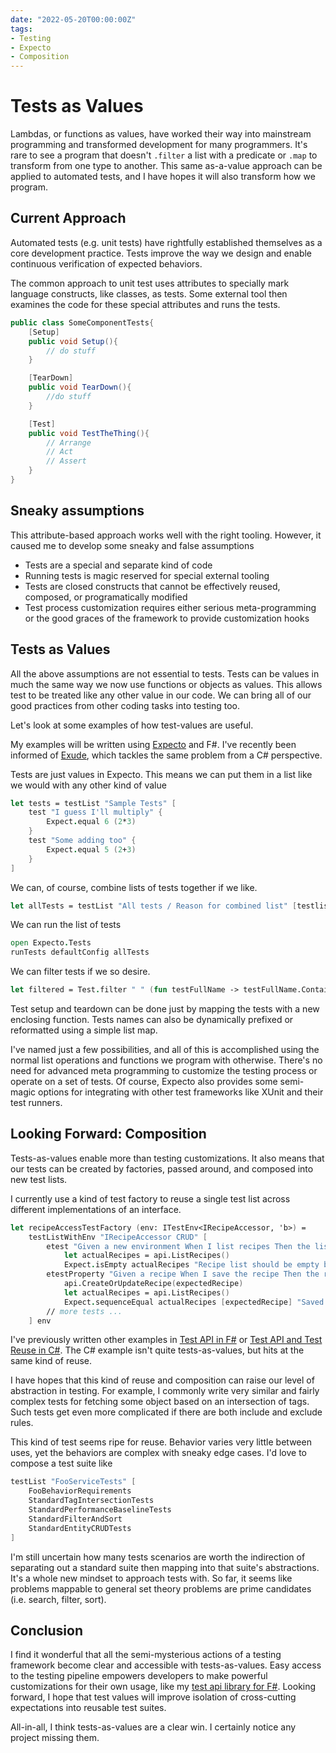 ```yaml
---
date: "2022-05-20T00:00:00Z"
tags:
- Testing
- Expecto
- Composition
---
```


# Tests as Values

Lambdas, or functions as values, have worked their way into mainstream programming and transformed development for many programmers. 
It's rare to see a program that doesn't `.filter` a list with a predicate or `.map` to transform from one type to another. This same 
as-a-value approach can be applied to automated tests, and I have hopes it will also transform how we program.

## Current Approach

Automated tests (e.g. unit tests) have rightfully established themselves as a core development practice. Tests improve the way we design
and enable continuous verification of expected behaviors.

The common approach to unit test uses attributes to specially mark language constructs, like classes, as tests. Some external tool then examines the code for these special attributes and runs the tests.

```cs
public class SomeComponentTests{
    [Setup]
    public void Setup(){
        // do stuff
    }

    [TearDown]
    public void TearDown(){
        //do stuff
    }

    [Test]
    public void TestTheThing(){
        // Arrange
        // Act
        // Assert
    }
}
```

## Sneaky assumptions
This attribute-based approach works well with the right tooling. However, it caused me to develop some sneaky and false assumptions
- Tests are a special and separate kind of code
- Running tests is magic reserved for special external tooling
- Tests are closed constructs that cannot be effectively reused, composed, or programatically modified
- Test process customization requires either serious meta-programming or the good graces of the framework to provide customization hooks


## Tests as Values

All the above assumptions are not essential to tests. Tests can be values in much the same way we now use functions or objects as values.
This allows test to be treated like any other value in our code. We can bring all of our good practices from other coding tasks into testing too.

Let's look at some examples of how test-values are useful.

My examples will be written using [Expecto](https://github.com/haf/expecto) and F#. I've recently been informed of [Exude](https://github.com/GreanTech/Exude), which tackles the same problem from a C# perspective.


Tests are just values in Expecto. This means we can put them in a list like we would with any other kind of value

```fsharp
let tests = testList "Sample Tests" [
    test "I guess I'll multiply" {
        Expect.equal 6 (2*3)
    }
    test "Some adding too" {
        Expect.equal 5 (2+3)
    }
]
```

We can, of course, combine lists of tests together if we like. 
```fsharp
let allTests = testList "All tests / Reason for combined list" [testlist1; testlist2; ...; testlistN];
```

We can run the list of tests
```fsharp
open Expecto.Tests
runTests defaultConfig allTests
```

We can filter tests if we so desire.
```fsharp
let filtered = Test.filter " " (fun testFullName -> testFullName.Contains("expected prefix"))
```

Test setup and teardown can be done just by mapping the tests with a new enclosing function. Tests names can also be dynamically prefixed or reformatted using a simple list map. 

I've named just a few possibilities, and all of this is accomplished using the normal list operations and functions we program with otherwise. There's no need for advanced meta programming to customize the testing process or operate on a set of tests. Of course, Expecto also provides some semi-magic options for integrating with other test frameworks like XUnit and their test runners.

## Looking Forward: Composition

Tests-as-values enable more than testing customizations. It also means that our tests can be created by factories, passed around, and composed into new test lists.

I currently use a kind of test factory to reuse a single test list across different implementations of an interface.

```fsharp
let recipeAccessTestFactory (env: ITestEnv<IRecipeAccessor, 'b>) =
    testListWithEnv "IRecipeAccessor CRUD" [
        etest "Given a new environment When I list recipes Then the list is empty" <| fun (api: IRecipeAccessor) ->
            let actualRecipes = api.ListRecipes()
            Expect.isEmpty actualRecipes "Recipe list should be empty by default"
        etestProperty "Given a recipe When I save the recipe Then the recipe is listed" <| fun (api: IRecipeAccessor) (expectedRecipe:Recipe) ->
            api.CreateOrUpdateRecipe(expectedRecipe)
            let actualRecipes = api.ListRecipes()
            Expect.sequenceEqual actualRecipes [expectedRecipe] "Saved recipe should be listed"
        // more tests ...
    ] env
```

I've previously written other examples in [Test API in F#](../_posts/2021-10-08-TestApi-in-FSharp-revised.md) or [Test API and Test Reuse in C#](../_posts/2022-05-16-TestApi-and-Test-reuse-in-CSharp.md). The C# example isn't quite tests-as-values, but hits at the same kind of reuse.

I have hopes that this kind of reuse and composition can raise our level of abstraction in testing. For example, I commonly write very similar and fairly complex tests for fetching some object based on an intersection of tags. Such tests get even more complicated if there are both include and exclude rules. 

This kind of test seems ripe for reuse. Behavior varies very little between uses, yet the behaviors are complex with sneaky edge cases. I'd love to compose a test suite like
```fsharp
testList "FooServiceTests" [
    FooBehaviorRequirements
    StandardTagIntersectionTests
    StandardPerformanceBaselineTests
    StandardFilterAndSort
    StandardEntityCRUDTests
]
```

I'm still uncertain how many tests scenarios are worth the indirection of separating out a standard suite then mapping into that suite's abstractions. It's a whole new mindset to approach tests with. So far, it seems like problems mappable to general set theory problems are prime candidates (i.e. search, filter, sort). 

## Conclusion
I find it wonderful that all the semi-mysterious actions of a testing framework become clear and accessible with tests-as-values. Easy access to the testing pipeline empowers developers to make powerful customizations for their own usage, like my [test api library for F#](../_posts/2021-10-08-TestApi-in-FSharp-revised.md). Looking forward, I hope that test values will improve isolation of cross-cutting expectations into reusable test suites. 

All-in-all, I think tests-as-values are a clear win. I certainly notice any project missing them. 
